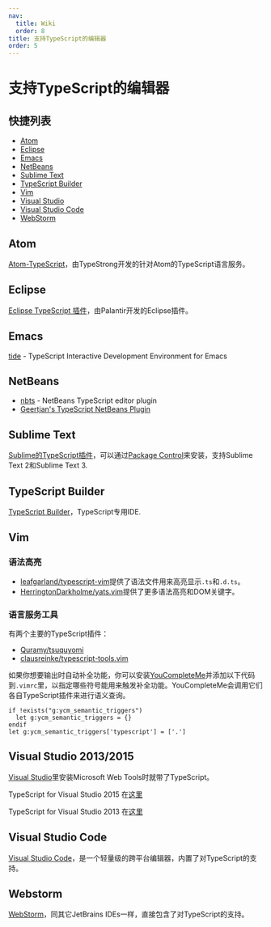 ```yaml
---
nav:
  title: Wiki
  order: 8
title: 支持TypeScript的编辑器
order: 5
---
```


# 支持TypeScript的编辑器

## 快捷列表

* [Atom](typescript-editor-support.md#atom)
* [Eclipse](typescript-editor-support.md#eclipse)
* [Emacs](typescript-editor-support.md#emacs)
* [NetBeans](typescript-editor-support.md#netbeans)
* [Sublime Text](typescript-editor-support.md#sublime-text)
* [TypeScript Builder](typescript-editor-support.md#typescript-builder)
* [Vim](typescript-editor-support.md#vim)
* [Visual Studio](typescript-editor-support.md#visual-studio-20132015)
* [Visual Studio Code](typescript-editor-support.md#visual-studio-code)
* [WebStorm](typescript-editor-support.md#webstorm)

## Atom

[Atom-TypeScript](https://atom.io/packages/atom-typescript)，由TypeStrong开发的针对Atom的TypeScript语言服务。

## Eclipse

[Eclipse TypeScript 插件](https://github.com/palantir/eclipse-typescript)，由Palantir开发的Eclipse插件。

## Emacs

[tide](https://github.com/ananthakumaran/tide) - TypeScript Interactive Development Environment for Emacs

## NetBeans

* [nbts](https://github.com/Everlaw/nbts) - NetBeans TypeScript editor plugin
* [Geertjan's TypeScript NetBeans Plugin](https://github.com/GeertjanWielenga/TypeScript)

## Sublime Text

[Sublime的TypeScript插件](https://github.com/Microsoft/TypeScript-Sublime-Plugin)，可以通过[Package Control](https://packagecontrol.io/)来安装，支持Sublime Text 2和Sublime Text 3.

## TypeScript Builder

[TypeScript Builder](http://www.typescriptbuilder.com/)，TypeScript专用IDE.

## Vim

### 语法高亮

* [leafgarland/typescript-vim](https://github.com/leafgarland/typescript-vim)提供了语法文件用来高亮显示`.ts`和`.d.ts`。
* [HerringtonDarkholme/yats.vim](https://github.com/HerringtonDarkholme/yats.vim)提供了更多语法高亮和DOM关键字。

### 语言服务工具

有两个主要的TypeScript插件：

* [Quramy/tsuquyomi](https://github.com/Quramy/tsuquyomi)
* [clausreinke/typescript-tools.vim](https://github.com/clausreinke/typescript-tools.vim)

如果你想要输出时自动补全功能，你可以安装[YouCompleteMe](https://github.com/Valloric/YouCompleteMe)并添加以下代码到`.vimrc`里，以指定哪些符号能用来触发补全功能。YouCompleteMe会调用它们各自TypeScript插件来进行语义查询。

```text
if !exists("g:ycm_semantic_triggers")
  let g:ycm_semantic_triggers = {}
endif
let g:ycm_semantic_triggers['typescript'] = ['.']
```

## Visual Studio 2013/2015

[Visual Studio](https://www.visualstudio.com/)里安装Microsoft Web Tools时就带了TypeScript。

TypeScript for Visual Studio 2015 在[这里](http://www.microsoft.com/en-us/download/details.aspx?id=48593)

TypeScript for Visual Studio 2013 在[这里](https://www.microsoft.com/en-us/download/details.aspx?id=48739)

## Visual Studio Code

[Visual Studio Code](https://code.visualstudio.com/)，是一个轻量级的跨平台编辑器，内置了对TypeScript的支持。

## Webstorm

[WebStorm](https://www.jetbrains.com/webstorm/)，同其它JetBrains IDEs一样，直接包含了对TypeScript的支持。

